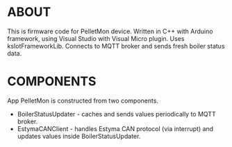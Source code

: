 # ABOUT

This is firmware code for PelletMon device. Written in C++ with Arduino framework, using Visual Studio with Visual Micro plugin.
Uses ksIotFrameworkLib. Connects to MQTT broker and sends fresh boiler status data.

# COMPONENTS

App PelletMon is constructed from two components.

* BoilerStatusUpdater - caches and sends values periodically to MQTT broker.
* EstymaCANClient - handles Estyma CAN protocol (via interrupt) and updates values inside BoilerStatusUpdater.
